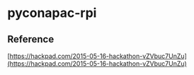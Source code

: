 # pyconapac-rpi

## Reference
[https://hackpad.com/2015-05-16-hackathon-vZVbuc7UnZu](https://hackpad.com/2015-05-16-hackathon-vZVbuc7UnZu)
